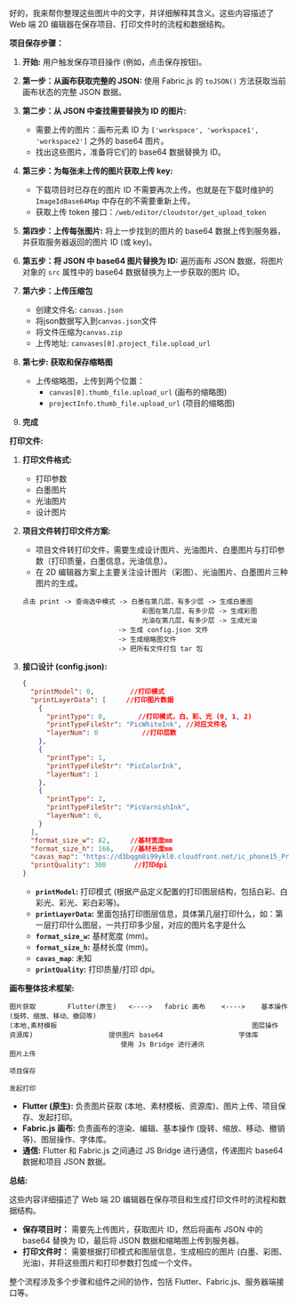 好的，我来帮你整理这些图片中的文字，并详细解释其含义。这些内容描述了 Web 端 2D 编辑器在保存项目、打印文件时的流程和数据结构。

**项目保存步骤：**

1.  **开始:**  用户触发保存项目操作 (例如，点击保存按钮)。

2.  **第一步：从画布获取完整的 JSON:**  使用 Fabric.js 的 `toJSON()` 方法获取当前画布状态的完整 JSON 数据。

3.  **第二步：从 JSON 中查找需要替换为 ID 的图片:**
    *   需要上传的图片：画布元素 ID 为 `['workspace', 'workspace1', 'workspace2']` 之外的 base64 图片。
    *   找出这些图片，准备将它们的 base64 数据替换为 ID。

4.  **第三步：为每张未上传的图片获取上传 key:**
    *   下载项目时已存在的图片 ID 不需要再次上传。也就是在下载时维护的 `ImageIdBase64Map` 中存在的不需要重新上传。
    *   获取上传 token 接口：`/web/editor/cloudstor/get_upload_token`

5.  **第四步：上传每张图片:**  将上一步找到的图片的 base64 数据上传到服务器，并获取服务器返回的图片 ID (或 key)。

6.  **第五步：将 JSON 中 base64 图片替换为 ID:**  遍历画布 JSON 数据，将图片对象的 `src` 属性中的 base64 数据替换为上一步获取的图片 ID。

7.  **第六步：上传压缩包**
    * 创建文件名: `canvas.json`
    * 将json数据写入到`canvas.json`文件
    * 将文件压缩为`canvas.zip`
    * 上传地址: `canvases[0].project_file.upload_url`

8. **第七步: 获取和保存缩略图**
    * 上传缩略图，上传到两个位置：
        *   `canvas[0].thumb_file.upload_url` (画布的缩略图)
        *   `projectInfo.thumb_file.upload_url` (项目的缩略图)

9. **完成**

**打印文件:**

1.  **打印文件格式:**

    *   打印参数
    *   白墨图片
    *   光油图片
    *   设计图片

2.  **项目文件转打印文件方案:**

    *   项目文件转打印文件，需要生成设计图片、光油图片、白墨图片与打印参数（打印质量，白墨信息，光油信息）。
    *   在 2D 编辑器方案上主要关注设计图片（彩图）、光油图片、白墨图片三种图片的生成。

    ```
    点击 print -> 查询选中模式 -> 白墨在第几层，有多少层 -> 生成白墨图
                                  彩图在第几层，有多少层 -> 生成彩图
                                  光油在第几层，有多少层 -> 生成光油
                            -> 生成 config.json 文件
                            -> 生成缩略图文件
                            -> 把所有文件打包 tar 包
    ```

3.  **接口设计 (config.json):**

    ```json
    {
      "printModel": 0,         //打印模式
      "printLayerData": [     //打印图片数据
        {
          "printType": 0,        //打印模式，白、彩、光 (0, 1, 2)
          "printTypeFileStr": "PicWhiteInk", //对应文件名
          "layerNum": 0           //打印层数
        },
        {
          "printType": 1,
          "printTypeFileStr": "PicColorInk",
          "layerNum": 1
        },
        {
          "printType": 2,
          "printTypeFileStr": "PicVarnishInk",
          "layerNum": 0,
        }
      ],
      "format_size_w": 82,     //基材宽度mm
      "format_size_h": 166,    //基材长度mm
      "cavas_map": "https://d3bqgm8i99ykl0.cloudfront.net/ic_phone15_Pro_Max_cavas_c52...", //打印dpi?
      "printQuality": 300       //打印dpi
    }
    ```

    *   **`printModel`:**  打印模式 (根据产品定义配置的打印图层结构，包括白彩、白彩光、彩光、彩白彩等)。
    *   **`printLayerData`:**  里面包括打印图层信息，具体第几层打印什么，如：第一层打印什么图层，一共打印多少层，对应的图片名字是什么
    *   **`format_size_w`:**  基材宽度 (mm)。
    *   **`format_size_h`:**  基材长度 (mm)。
    *    **`cavas_map`**: 未知
    *   **`printQuality`:**  打印质量/打印 dpi。

**画布整体技术框架:**

```
图片获取        Flutter(原生)   <---->   fabric 画布    <---->    基本操作 (旋转、缩放、移动、撤回等)
(本地,素材模板                                                 图层操作
资源库)                   提供图片 base64                   字体库
                            使用 Js Bridge 进行通讯
图片上传

项目保存

发起打印
```

*   **Flutter (原生):**  负责图片获取 (本地、素材模板、资源库)、图片上传、项目保存、发起打印。
*   **Fabric.js 画布:**  负责画布的渲染、编辑、基本操作 (旋转、缩放、移动、撤销等)、图层操作、字体库。
*   **通信:**  Flutter 和 Fabric.js 之间通过 JS Bridge 进行通信，传递图片 base64 数据和项目 JSON 数据。

**总结:**

这些内容详细描述了 Web 端 2D 编辑器在保存项目和生成打印文件时的流程和数据结构。

*   **保存项目时：**  需要先上传图片，获取图片 ID，然后将画布 JSON 中的 base64 替换为 ID，最后将 JSON 数据和缩略图上传到服务器。
*   **打印文件时：** 需要根据打印模式和图层信息，生成相应的图片 (白墨、彩图、光油)，并将这些图片和打印参数打包成一个文件。

整个流程涉及多个步骤和组件之间的协作，包括 Flutter、Fabric.js、服务器端接口等。
